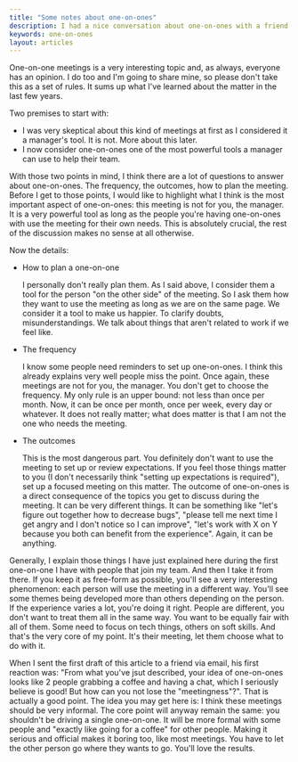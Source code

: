 ```yaml
---
title: "Some notes about one-on-ones"
description: I had a nice conversation about one-on-ones with a friend via email and this article wraps it up.
keywords: one-on-ones
layout: articles
---
```


One-on-one meetings is a very interesting topic and, as always, everyone has an
opinion. I do too and I'm going to share mine, so please don't take this
as a set of rules. It sums up what I've learned about the matter in the last few years.

Two premises to start with:

- I was very skeptical about this kind of meetings at first as I considered it
  a manager's tool. It is not. More about this later.
- I now consider one-on-ones one of the most powerful tools a manager can use to
  help their team.

With those two points in mind, I think there are a lot of questions to
answer about one-on-ones. The frequency, the outcomes, how to plan the meeting.
Before I get to those points, I would like to highlight what I think is the
most important aspect of one-on-ones: this meeting is not for you, the
manager. It is a very powerful tool as long as the people you're having one-on-ones 
with use the meeting for their own needs. This is absolutely crucial,
the rest of the discussion makes no sense at all otherwise.

Now the details:

  - How to plan a one-on-one

    I personally don't really plan them. As I said above, I consider them a tool for the
    person "on the other side" of the meeting. So I ask them how they want to use
    the meeting as long as we are on the same page. We consider it a tool to make
    us happier. To clarify doubts, misunderstandings. We talk about things that
    aren't related to work if we feel like.

  - The frequency

    I know some people need reminders to set up one-on-ones. I think this already
    explains very well people miss the point. Once again, these meetings are not for you, 
    the manager. You don't get to choose the frequency. My only rule is an upper
    bound: not less than once per month. Now, it can be once per month, once per week,
    every day or whatever. It does not really matter; what does matter is that I am
    not the one who needs the meeting.

  - The outcomes

    This is the most dangerous part. You definitely don't want to use
    the meeting to set up or review expectations. If you feel those things matter
    to you (I don't necessarily think "setting up expectations is required"), set up
    a focused meeting on this matter. The outcome of one-on-ones is a direct consequence
    of the topics you get to discuss during the meeting. It can be very different
    things. It can be something like "let's figure out together how to decrease
    bugs", "please tell me next time I get angry and I don't notice so I can
    improve", "let's work with X on Y because you both can benefit from the
    experience". Again, it can be anything.

Generally, I explain those things I have just explained here during the
first one-on-one I have with people that join my team. And then I take it from
there. If you keep it as free-form as possible, you'll see a very
interesting phenomenon: each person will use the meeting in a different way.
You'll see some themes being developed more than others depending on the
person. If the experience varies a lot, you're doing it right. People are
different, you don't want to treat them all in the same way. You want to be
equally fair with all of them. Some need to focus on tech things,
others on soft skills. And that's the very core of my point. It's their
meeting, let them choose what to do with it.

When I sent the first draft of this article to a friend via email, his first
reaction was: "From what you've jsut described, your idea of one-on-ones looks like 
2 people grabbing a coffee and having a chat, which I seriously believe is good! But
how can you not lose the "meetingness"?". That is actually a good point. The
idea you may get here is: I think these meetings should be very informal.
The core point will anyway remain the same: you shouldn't be
driving a single one-on-one. It will be more formal with some people and "exactly like going
for a coffee" for other people. Making it serious and official makes it boring
too, like most meetings. You have to let the other person go where they wants to
go. You'll love the results.
